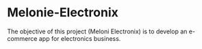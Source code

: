 # Melonie-Electronix
The objective of this project (Meloni Electronix) is to develop an e-commerce app for electronics business.
